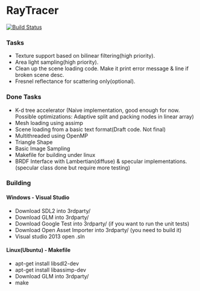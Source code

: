 # RayTracer #

[![Build Status](https://travis-ci.org/nikolaydio/raytracer.svg?branch=master)](https://travis-ci.org/nikolaydio/raytracer)

### Tasks ###
 * Texture support based on bilinear filtering(high priority).
 * Area light sampling(high priority).
 * Clean up the scene loading code. Make it print error message & line if broken scene desc.
 * Fresnel reflectance for scattering only(optional).

### Done Tasks ###
 * K-d tree accelerator (Naive implementation, good enough for now. Possible optimizations: Adaptive split and packing nodes in linear array)
 * Mesh loading using assimp
 * Scene loading from a basic text format(Draft code. Not final)
 * Multithreaded using OpenMP
 * Triangle Shape
 * Basic Image Sampling
 * Makefile for building under linux
 * BRDF Interface with Lambertian(diffuse) & specular implementations. (specular class done but require more testing)


### Building ###

#### Windows - Visual Studio ####
 * Download SDL2 into 3rdparty/
 * Download GLM into 3rdparty/
 * Download Google Test into 3rdparty/ (if you want to run the unit tests)
 * Download Open Asset Importer into 3rdparty/ (you need to build it)
 * Visual studio 2013 open .sln


#### Linux(Ubuntu) - Makefile ####
 * apt-get install libsdl2-dev
 * apt-get install libassimp-dev
 * Download GLM into 3rdparty/
 * make